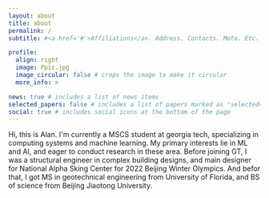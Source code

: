 ```yaml
---
layout: about
title: about
permalink: /
subtitle: #<a href='#'>Affiliations</a>. Address. Contacts. Moto. Etc.

profile:
  align: right
  image: Ppic.jpg
  image_circular: false # crops the image to make it circular
  more_info: >

news: true # includes a list of news items
selected_papers: false # includes a list of papers marked as "selected={true}"
social: true # includes social icons at the bottom of the page
---
```


Hi, this is Alan. I'm currently a MSCS student at georgia tech, specializing in computing systems and machine learning. My primary interests lie in ML and AI, and eager to conduct research in these area. Before joining GT, I was a structural engineer in complex building designs, and main designer for National Alpha Sking Center for 2022 Beijing Winter Olympics. And befor that, I got MS in geotechnical engineering from University of Florida, and BS of science from Beijing Jiaotong University. 


